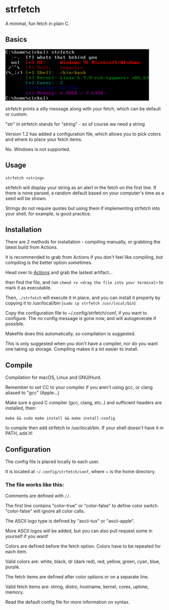 # strfetch
A minimal, fun fetch in plain C.

## Basics
![image](.github/strfetch.png)

strfetch prints a silly message along with your fetch, which can be default or custom.

"str" in strfetch stands for "string" - so of course we need a string

Version 1.2 has added a configuration file, which allows you to pick colors and where to place your fetch items.

No. Windows is not supported.

## Usage
`strfetch <string>`

strfetch will display your string as an alert in the fetch on the first line. If there is none parsed, a random default based on your computer's time as a seed will be shown.

Strings do not require quotes but using them if implementing strfetch into your shell, for example, is good practice. 

## Installation

There are 2 methods for installation - compiling manually, or grabbing the latest build from Actions.

It is recommended to grab from Actions if you don't feel like compiling, but compiling is the better option sometimes.

Head over to [Actions](https://github.com/stx3plus1/strfetch/actions/workflows/c-cpp.yml) and grab the lastest artifact...

then find the file, and run `chmod +x <drag the file into your terminal>` to mark it as executable.

Then, `./strfetch` will execute it in place, and you can install it properly by copying it to /usr/local/bin (`sudo cp strfetch /usr/local/bin`)

Copy the configuration file to ~/.config/strfetch/conf, if you want to configure. The no config message is gone now, and will autogenerate if possible.

Makefile does this automatically, so compilation is suggested.

This is only suggested when you don't have a compiler, nor do you want one taking up storage. Compiling makes it a lot easier to install.
 
## Compile
Compilation for macOS, Linux and GNU/Hurd. 

Remember to set CC to your compiler if you aren't using gcc, or clang aliased to "gcc" (Apple...)

Make sure a good C compiler (gcc, clang, etc..) and sufficient headers are installed, then:

`make && sudo make install && make install-config`

to compile then add strfetch to /usr/local/bin. If your shell doesn't have it in PATH, add it!

## Configuration

The config file is placed locally to each user.

It is located at `~/.config/strfetch/conf`, where ~ is the home directory.

### The file works like this:

Comments are defined with `//`. 

The first line contains "color-true" or "color-false" to define color switch. "color-false" will ignore all color calls.

The ASCII logo type is defined by "ascii-tux" or "ascii-apple".

More ASCII logos will be added, but you can also pull request some in yourself if you want!

Colors are defined before the fetch option. Colors have to be repeated for each item.

Valid colors are: white, black, dr (dark red), red, yellow, green, cyan, blue, purple.

The fetch items are defined after color options or on a separate line.

Valid fetch items are: string, distro, hostname, kernel, cores, uptime, memory.

Read the default config file for more information on syntax. 